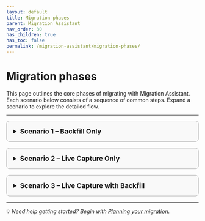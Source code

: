 ```yaml
---
layout: default
title: Migration phases
parent: Migration Assistant
nav_order: 30
has_children: true
has_toc: false
permalink: /migration-assistant/migration-phases/
---
```


# Migration phases

This page outlines the core phases of migrating with Migration Assistant. Each scenario below consists of a sequence of common steps. Expand a scenario to explore the detailed flow.

---

<style>
details {
  border: 1px solid #aaa;
  border-radius: 0.5rem;
  padding: 1rem;
  margin-bottom: 1rem;
  background-color: #f9f9f9;
}
summary {
  font-weight: bold;
  cursor: pointer;
  font-size: 1.1rem;
}
details[open] {
  background-color: #eef6ff;
}
</style>

<details>
<summary>Scenario 1 – Backfill Only</summary>

<ol>
  <li><a href="{{site.url}}{{site.baseurl}}/migration-assistant/migration-phases/assessment/">Assessment</a></li>
  <li><a href="{{site.url}}{{site.baseurl}}/migration-assistant/migration-phases/deployment/">Deployment</a></li>

  <li><a href="{{site.url}}{{site.baseurl}}/migration-assistant/migration-phases/create-snapshot/">Create Snapshot</a></li>
  <li><a href="{{site.url}}{{site.baseurl}}/migration-assistant/migration-phases/migrating-metadata/">Migrate Metadata</a></li>
  <li><a href="{{site.url}}{{site.baseurl}}/migration-assistant/migration-phases/backfill/">Migrate Data</a></li>
  <li><a href="{{site.url}}{{site.baseurl}}/migration-assistant/migration-phases/removing-migration-infrastructure/">Teardown</a></li>
</ol>

</details>

<details>
<summary>Scenario 2 – Live Capture Only</summary>

<ol>
  <li><a href="{{site.url}}{{site.baseurl}}/migration-assistant/migration-phases/assessment/">Assessment</a></li>
  <li><a href="{{site.url}}{{site.baseurl}}/migration-assistant/migration-phases/deployment/">Deployment</a></li>
  <li><a href="{{site.url}}{{site.baseurl}}/migration-assistant/migration-phases/verifying-migration-tools/verifying-backfill-components/">Verify Backfill Components</a></li>
  <li><a href="{{site.url}}{{site.baseurl}}/migration-assistant/migration-phases/reroute-source-to-proxy/">Reroute Traffic from Source to Capture Proxy</a></li>
  <li><a href="{{site.url}}{{site.baseurl}}/migration-assistant/migration-phases/migrating-metadata/">Migrate Metadata</a></li>
  <li><a href="{{site.url}}{{site.baseurl}}/migration-assistant/migration-phases/verifying-migration-tools/verifying-live-capture-components/">Verify Live Capture Components</a></li>
  <li><a href="{{site.url}}{{site.baseurl}}/migration-assistant/migration-phases/replay-captured-traffic/">Replay Captured Traffic</a></li>
  <li><a href="{{site.url}}{{site.baseurl}}/migration-assistant/migration-phases/switching-traffic-from-the-source-cluster/">Reroute Traffic from Capture Proxy to Target</a></li>
  <li><a href="{{site.url}}{{site.baseurl}}/migration-assistant/migration-phases/teardown/">Teardown</a></li>
</ol>

</details>

<details>
<summary>Scenario 3 –  Live Capture with Backfill</summary>

<ol>
  <li><a href="{{site.url}}{{site.baseurl}}/migration-assistant/migration-phases/assessment/">Assessment</a></li>
  <li><a href="{{site.url}}{{site.baseurl}}/migration-assistant/migration-phases/deployment/">Deployment</a></li>
  <li><a href="{{site.url}}{{site.baseurl}}/migration-assistant/migration-phases/reroute-source-to-proxy/">Reroute Traffic from Source to Capture Proxy</a></li>
  <li><a href="{{site.url}}{{site.baseurl}}/migration-assistant/migration-phases/create-snapshot/">Create Snapshot</a></li>
  <li><a href="{{site.url}}{{site.baseurl}}/migration-assistant/migration-phases/migrating-metadata/">Migrate Metadata</a></li>
  <li><a href="{{site.url}}{{site.baseurl}}/migration-assistant/migration-phases/backfill/">Migrate Data</a></li>
  <li><a href="{{site.url}}{{site.baseurl}}/migration-assistant/migration-phases/using-traffic-replayer/">Replay Traffic</a></li>
  <li><a href="{{site.url}}{{site.baseurl}}/migration-assistant/migration-phases/switching-traffic-from-the-source-cluster/">Reroute Traffic from Capture Proxy to Target</a></li>
  <li><a href="{{site.url}}{{site.baseurl}}/migration-assistant/migration-phases/teardown/">Teardown</a></li>
</ol>

</details>

---

💡 *Need help getting started? Begin with [Planning your migration]({{site.url}}{{site.baseurl}}/migration-assistant/migration-phases/planning-your-migration/index/).*
